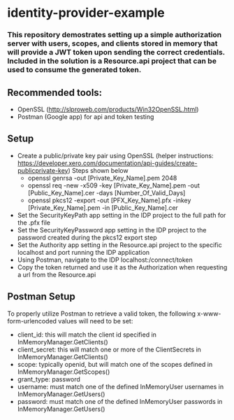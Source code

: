 # identity-provider-example

### This repository demostrates setting up a simple authorization server with users, scopes, and clients stored in memory that will provide a JWT token upon sending the correct credentials. Included in the solution is a Resource.api project that can be used to consume the generated token. 

## Recommended tools:
* OpenSSL (http://slproweb.com/products/Win32OpenSSL.html)
* Postman (Google app) for api and token testing

## Setup
* Create a public/private key pair using OpenSSL (helper instructions: https://developer.xero.com/documentation/api-guides/create-publicprivate-key) Steps shown below
    * openssl genrsa -out [Private_Key_Name].pem 2048
    * openssl req -new -x509 -key [Private_Key_Name].pem -out [Public_Key_Name].cer -days [Number_Of_Valid_Days]
    * openssl pkcs12 -export -out [PFX_Key_Name].pfx -inkey [Private_Key_Name].pem -in [Public_Key_Name].cer
* Set the SecurityKeyPath app setting in the IDP project to the full path for the .pfx file
* Set the SecurityKeyPassword app setting in the IDP project to the password created during the pkcs12 export step
* Set the Authority app setting in the Resource.api project to the specific localhost and port running the IDP application
* Using Postman, navigate to the IDP localhost:<port>/connect/token
* Copy the token returned and use it as the Authorization when requesting a url from the Resource.api
   
## Postman Setup
To properly utilize Postman to retrieve a valid token, the following x-www-form-urlencoded values will need to be set:
* client_id: this will match the client id specified in InMemoryManager.GetClients()
* client_secret: this will match one or more of the ClientSecrets in InMemoryManager.GetClients()
* scope: typically openid, but will match one of the scopes defined in InMemoryManager.GetScopes()
* grant_type: password
* username: must match one of the defined InMemoryUser usernames in InMemoryManager.GetUsers()
* password: must match one of the defined InMemoryUser passwords in InMemoryManager.GetUsers()
